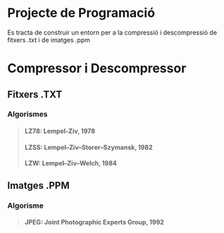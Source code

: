 # Projecte de Programació
Es tracta de construir un entorn per a la compressió i descompressió de fitxers .txt i de imatges .ppm

# Compressor i Descompressor
## Fitxers .TXT
### Algorismes
> #### LZ78: Lempel-Ziv, 1978
> #### LZSS: Lempel–Ziv–Storer–Szymansk, 1982
> #### LZW: Lempel–Ziv–Welch, 1984
## Imatges .PPM
### Algorisme
> #### JPEG: Joint Photographic Experts Group, 1992
